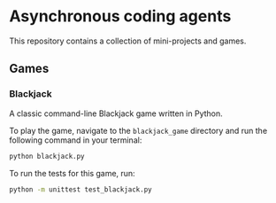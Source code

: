 # Asynchronous coding agents

This repository contains a collection of mini-projects and games.

## Games

### Blackjack

A classic command-line Blackjack game written in Python.

To play the game, navigate to the `blackjack_game` directory and run the following command in your terminal:
```bash
python blackjack.py
```
To run the tests for this game, run:
```bash
python -m unittest test_blackjack.py
```
